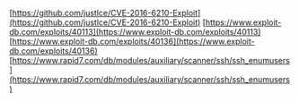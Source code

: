 [https://github.com/justlce/CVE-2016-6210-Exploit](https://github.com/justlce/CVE-2016-6210-Exploit)
[https://www.exploit-db.com/exploits/40113](https://www.exploit-db.com/exploits/40113)
[https://www.exploit-db.com/exploits/40136](https://www.exploit-db.com/exploits/40136)
[https://www.rapid7.com/db/modules/auxiliary/scanner/ssh/ssh_enumusers](https://www.rapid7.com/db/modules/auxiliary/scanner/ssh/ssh_enumusers)
